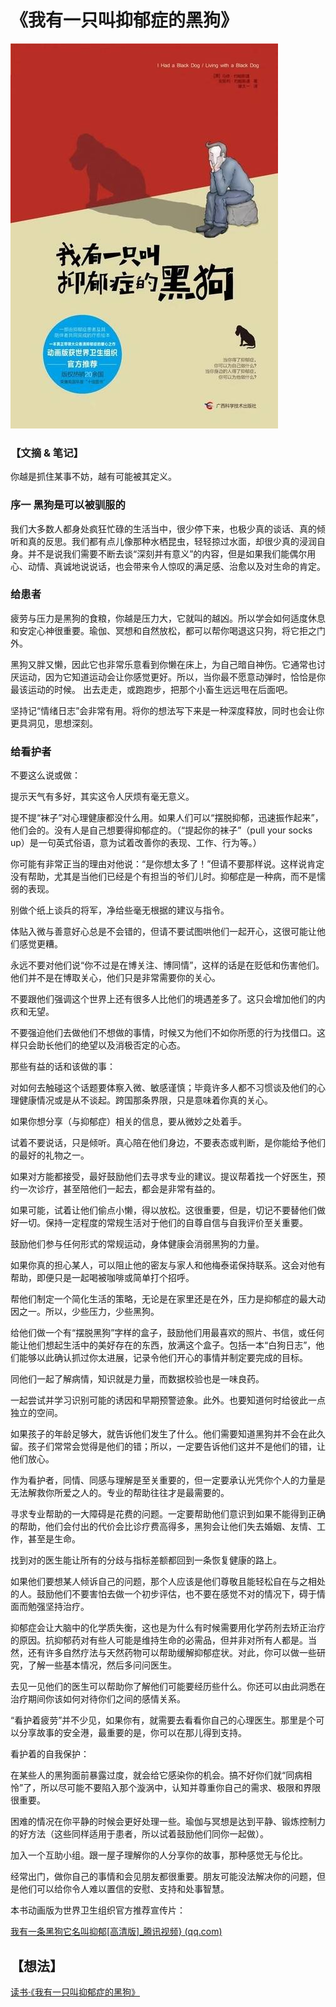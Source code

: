 # 《我有一只叫抑郁症的黑狗》

![](./src/20250626182737.jpg)

### 【文摘 & 笔记】

你越是抓住某事不妨，越有可能被其定义。 

### 序一 黑狗是可以被驯服的


我们大多数人都身处疯狂忙碌的生活当中，很少停下来，也极少真的谈话、真的倾听和真的反思。我们都有点儿像那种水栖昆虫，轻轻掠过水面，却很少真的浸润自身。并不是说我们需要不断去谈“深刻并有意义”的内容，但是如果我们能偶尔用心、动情、真诚地说说话，也会带来令人惊叹的满足感、治愈以及对生命的肯定。

### 给患者

疲劳与压力是黑狗的食粮，你越是压力大，它就叫的越凶。所以学会如何适度休息和安定心神很重要。瑜伽、冥想和自然放松，都可以帮你喝退这只狗，将它拒之门外。

黑狗又胖又懒，因此它也非常乐意看到你懒在床上，为自己暗自神伤。它通常也讨厌运动，因为它知道运动会让你感觉更好。所以，当你最不愿意动弹时，恰恰是你最该运动的时候。
出去走走，或跑跑步，把那个小畜生远远甩在后面吧。

坚持记“情绪日志”会非常有用。将你的想法写下来是一种深度释放，同时也会让你更具洞见，思想深刻。

### 给看护者

不要这么说或做：

提示天气有多好，其实这令人厌烦有毫无意义。

提不提“袜子”对心理健康都没什么用。如果人们可以“摆脱抑郁，迅速振作起来”，他们会的。没有人是自己想要得抑郁症的。（“提起你的袜子”（pull your socks up）是一句英式俗语，意为试着改善你的表现、工作、行为等。）

你可能有非常正当的理由对他说：“是你想太多了！”但请不要那样说。这样说肯定没有帮助，尤其是当他们已经是个有担当的爷们儿时。抑郁症是一种病，而不是懦弱的表现。

别做个纸上谈兵的将军，净给些毫无根据的建议与指令。

体贴入微与善意好心总是不会错的，但请不要试图哄他们一起开心，这很可能让他们感觉更糟。

永远不要对他们说“你不过是在博关注、博同情”，这样的话是在贬低和伤害他们。他们并不是在博取关心，他们只是非常需要你的关心。

不要跟他们强调这个世界上还有很多人比他们的境遇差多了。这只会增加他们的内疚和无望。

不要强迫他们去做他们不想做的事情，时候又为他们不如你所愿的行为找借口。这样只会助长他们的绝望以及消极否定的心态。

那些有益的话和该做的事：

对如何去触碰这个话题要体察入微、敏感谨慎；毕竟许多人都不习惯谈及他们的心理健康情况或是从不谈起。跨国那条界限，只是意味着你真的关心。

如果你想分享（与抑郁症）相关的信息，要从微妙之处着手。

试着不要说话，只是倾听。真心陪在他们身边，不要表态或判断，是你能给予他们的最好的礼物之一。

如果对方能都接受，最好鼓励他们去寻求专业的建议。提议帮着找一个好医生，预约一次诊疗，甚至陪他们一起去，都会是非常有益的。

如果可能，试着让他们偷点小懒，得以放松。这很重要，但是，切记不要替他们做好一切。保持一定程度的常规生活对于他们的自尊自信与自我评价至关重要。

鼓励他们参与任何形式的常规运动，身体健康会消弱黑狗的力量。

如果你真的担心某人，可以阻止他的密友与家人和他梅泰诺保持联系。这会对他有帮助，即便只是一起喝被咖啡或简单打个招呼。

帮他们制定一个简化生活的策略，无论是在家里还是在外，压力是抑郁症的最大动因之一。所以，少些压力，少些黑狗。

给他们做一个有“摆脱黑狗”字样的盒子，鼓励他们用最喜欢的照片、书信，或任何能让他们想起生活中的美好存在的东西，放满这个盒子。包括一本“白狗日志”，他们能够以此确认抓过你太进展，记录令他们开心的事情并制定要完成的目标。

同他们一起了解病情，知识就是力量，而数据校验也是一味良药。

一起尝试并学习识别可能的诱因和早期预警迹象。此外。也要知道何时给彼此一点独立的空间。

如果孩子的年龄足够大，就告诉他们发生了什么。他们需要知道黑狗并不会在此久留。孩子们常常会觉得是他们的错；所以，一定要告诉他们这并不是他们的错，让他们放心。

作为看护者，同情、同感与理解是至关重要的，但一定要承认光凭你个人的力量是无法解救你所爱之人的。专业的帮助往往才是最需要的。

寻求专业帮助的一大障碍是花费的问题。一定要帮助他们意识到如果不能得到正确的帮助，他们会付出的代价会比诊疗费高得多，黑狗会让他们失去婚姻、友情、工作，甚至是生命。

找到对的医生能让所有的分歧与指标差额都回到一条恢复健康的路上。

如果他们要想某人倾诉自己的问题，那个人应该是他们尊敬且能轻松自在与之相处的人。鼓励他们不要害怕去做一个初步评估，也不要在感觉不对的情况下，碍于情面而勉强坚持治疗。

抑郁症会让大脑中的化学质失衡，这也是为什么有时候需要用化学药剂去矫正治疗的原因。抗抑郁药对有些人可能是维持生命的必需品，但并非对所有人都是。当然，还有许多自然疗法与天然药物可以帮助缓解抑郁症状。对此，你可以做一些研究，了解一些基本情况，然后多问问医生。

去见一见他们的医生可以帮助你了解他们可能要经历些什么。你还可以由此洞悉在治疗期间你该如何对待你们之间的感情关系。

“看护着疲劳”并不少见，如果你有，就需要去看看你自己的心理医生。那里是个可以分享故事的安全港，最重要的是，你可以在那儿得到支持。

看护着的自我保护：

在某些人的黑狗面前暴露过度，就会给它感染你的机会。搞不好你们就“同病相怜”了，所以尽可能不要陷入那个漩涡中，认知并尊重你自己的需求、极限和界限很重要。

困难的情况在你平静的时候会更好处理一些。瑜伽与冥想是达到平静、锻炼控制力的好方法（这些同样适用于患者，所以试着鼓励他们同你一起做）。

加入一个互助小组。跟一屋子理解你的人分享你的故事，那种感觉无与伦比。

经常出门，做你自己的事情和会见朋友都很重要。朋友可能没法解决你的问题，但是他们可以给你令人难以置信的安慰、支持和处事智慧。


本书动画版为世界卫生组织官方推荐宣传片：

[我有一条黑狗它名叫抑郁[高清版]_腾讯视频} (qq.com)](https://v.qq.com/x/page/z0163nb0d8k.html)

## 【想法】

[读书·《我有一只叫抑郁症的黑狗》](https://mp.weixin.qq.com/s/83Iz59QLOmJQh4WzPyW5Hg)
